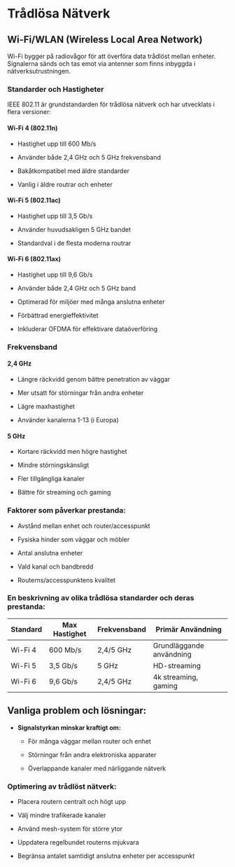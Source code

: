 # Trådlösa Nätverk 

## Wi-Fi/WLAN (Wireless Local Area Network) 

Wi-Fi bygger på radiovågor för att överföra data trådlöst mellan enheter. Signalerna sänds och tas emot via antenner som finns inbyggda i nätverksutrustningen. 

### Standarder och Hastigheter 

IEEE 802.11 är grundstandarden för trådlösa nätverk och har utvecklats i flera versioner: 

#### Wi-Fi 4 (802.11n) 

- Hastighet upp till 600 Mb/s 

- Använder både 2,4 GHz och 5 GHz frekvensband 

- Bakåtkompatibel med äldre standarder 

- Vanlig i äldre routrar och enheter 

#### Wi-Fi 5 (802.11ac) 

- Hastighet upp till 3,5 Gb/s 

- Använder huvudsakligen 5 GHz bandet 

- Standardval i de flesta moderna routrar 

#### Wi-Fi 6 (802.11ax) 

- Hastighet upp till 9,6 Gb/s 

- Använder både 2,4 GHz och 5 GHz band 

- Optimerad för miljöer med många anslutna enheter 

- Förbättrad energieffektivitet 

- Inkluderar OFDMA för effektivare dataöverföring 

### Frekvensband 

#### 2,4 GHz 

- Längre räckvidd genom bättre penetration av väggar 

- Mer utsatt för störningar från andra enheter 

- Lägre maxhastighet 

- Använder kanalerna 1-13 (i Europa) 

#### 5 GHz 

- Kortare räckvidd men högre hastighet 

- Mindre störningskänsligt 

- Fler tillgängliga kanaler 

- Bättre för streaming och gaming 

### Faktorer som påverkar prestanda: 

- Avstånd mellan enhet och router/accesspunkt 

- Fysiska hinder som väggar och möbler 

- Antal anslutna enheter 

- Vald kanal och bandbredd 

- Routerns/accesspunktens kvalitet 

### En beskrivning av olika trådlösa standarder och deras prestanda: 

| Standard  | Max Hastighet | Frekvensband | Primär Användning      | 
| --------- | ------------- | ------------- | ---------------------- | 
| Wi-Fi 4   | 600 Mb/s       | 2,4/5 GHz     | Grundläggande användning| 
| Wi-Fi 5   | 3,5 Gb/s       | 5 GHz         | HD-streaming           | 
| Wi-Fi 6   | 9,6 Gb/s       | 2,4/5 GHz     | 4k streaming, gaming   | 

## Vanliga problem och lösningar: 

- **Signalstyrkan minskar kraftigt om:** 

  - För många väggar mellan router och enhet 

  - Störningar från andra elektroniska apparater 

  - Överlappande kanaler med närliggande nätverk 

### Optimering av trådlöst nätverk: 

- Placera routern centralt och högt upp 

- Välj mindre trafikerade kanaler 

- Använd mesh-system för större ytor 

- Uppdatera regelbundet routerns mjukvara 

- Begränsa antalet samtidigt anslutna enheter per accesspunkt 
